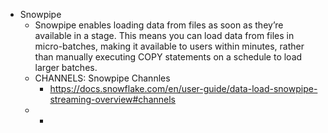 - Snowpipe
	- Snowpipe enables loading data from files as soon as they’re available in a stage. This means you can load data from files in micro-batches, making it available to users within minutes, rather than manually executing COPY statements on a schedule to load larger batches.
	- CHANNELS: Snowpipe Channles
		- https://docs.snowflake.com/en/user-guide/data-load-snowpipe-streaming-overview#channels
	-
		-
